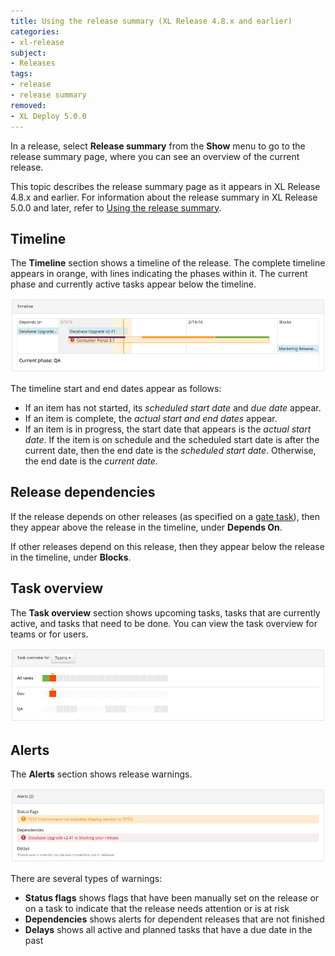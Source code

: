 ```yaml
---
title: Using the release summary (XL Release 4.8.x and earlier)
categories:
- xl-release
subject:
- Releases
tags:
- release
- release summary
removed:
- XL Deploy 5.0.0
---
```


In a release, select **Release summary** from the **Show** menu to go to the release summary page, where you can see an overview of the current release.

This topic describes the release summary page as it appears in XL Release 4.8.x and earlier. For information about the release summary in XL Release 5.0.0 and later, refer to [Using the release summary](/xl-release/how-to/using-the-release-summary.html).

## Timeline

The **Timeline** section shows a timeline of the release. The complete timeline appears in orange, with lines indicating the phases within it. The current phase and currently active tasks appear below the timeline.

![Release Summary Timeline](../images/summary-timeline-4.8.png)

The timeline start and end dates appear as follows:

* If an item has not started, its *scheduled start date* and *due date* appear.
* If an item is complete, the *actual start and end dates* appear.
* If an item is in progress, the start date that appears is the *actual start date*. If the item is on schedule and the scheduled start date is after the current date, then the end date is the *scheduled start date*. Otherwise, the end date is the *current date*.

## Release dependencies

If the release depends on other releases (as specified on a [gate task](/xl-release/how-to/create-a-gate-task.html)), then they appear above the release in the timeline, under **Depends On**.

If other releases depend on this release, then they appear below the release in the timeline, under **Blocks**.

## Task overview

The **Task overview** section shows upcoming tasks, tasks that are currently active, and tasks that need to be done. You can view the task overview for teams or for users.

![Release Summary Task overview](../images/summary-tasks-4.8.png)

## Alerts

The **Alerts** section shows release warnings.

![Release Summary Task overview](../images/summary-alerts-4.8.png)

There are several types of warnings:

* **Status flags** shows flags that have been manually set on the release or on a task to indicate that the release needs attention or is at risk
* **Dependencies** shows alerts for dependent releases that are not finished
* **Delays** shows all active and planned tasks that have a due date in the past
